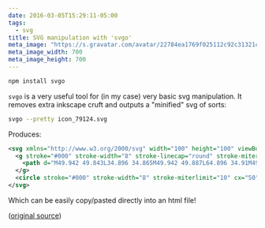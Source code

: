 ```yaml
---
date: 2016-03-05T15:29:11-05:00
tags:
  - svg
title: SVG manipulation with 'svgo'
meta_image: "https://s.gravatar.com/avatar/22784ea1769f025112c92c31321c6bf1?s=700"
meta_image_width: 700
meta_image_height: 700
---
```


```bash
npm install svgo
```

`svgo` is a very useful tool for (in my case) very basic svg manipulation. It
removes extra inkscape cruft and outputs a "minified" svg of sorts:

```bash
svgo --pretty icon_79124.svg
```

Produces:

```xml
<svg xmlns="http://www.w3.org/2000/svg" width="100" height="100" viewBox="0 0 100 100">
  <g stroke="#000" stroke-width="8" stroke-linecap="round" stroke-miterlimit="10" fill="none">
    <path d="M49.942 49.843L34.896 34.865M49.942 49.887L64.896 34.91M49.942 49.887l14.953 14.978M49.942 49.887L34.99 64.864"/>
  </g>
  <circle stroke="#000" stroke-width="8" stroke-miterlimit="10" cx="50" cy="49.917" r="39.833" fill="none"/>
</svg>
```

Which can be easily copy/pasted directly into an html file!

([original source][1])

[1]: https://web-design-weekly.com/2014/10/22/optimizing-svg-web
